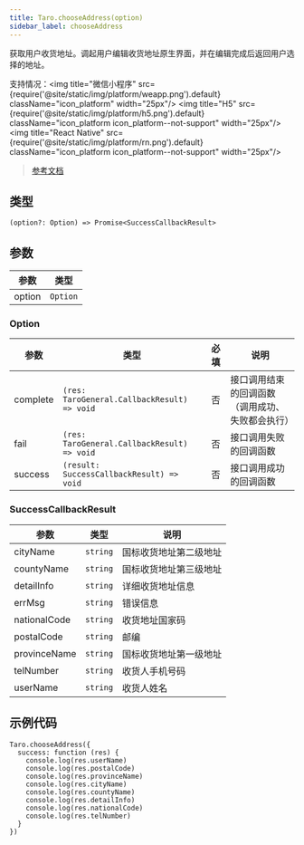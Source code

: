 ```yaml
---
title: Taro.chooseAddress(option)
sidebar_label: chooseAddress
---
```


获取用户收货地址。调起用户编辑收货地址原生界面，并在编辑完成后返回用户选择的地址。

支持情况：<img title="微信小程序" src={require('@site/static/img/platform/weapp.png').default} className="icon_platform" width="25px"/> <img title="H5" src={require('@site/static/img/platform/h5.png').default} className="icon_platform icon_platform--not-support" width="25px"/> <img title="React Native" src={require('@site/static/img/platform/rn.png').default} className="icon_platform icon_platform--not-support" width="25px"/>

> [参考文档](https://developers.weixin.qq.com/miniprogram/dev/api/open-api/address/wx.chooseAddress.html)

## 类型

```tsx
(option?: Option) => Promise<SuccessCallbackResult>
```

## 参数

| 参数 | 类型 |
| --- | --- |
| option | `Option` |

### Option

| 参数 | 类型 | 必填 | 说明 |
| --- | --- | :---: | --- |
| complete | `(res: TaroGeneral.CallbackResult) => void` | 否 | 接口调用结束的回调函数（调用成功、失败都会执行） |
| fail | `(res: TaroGeneral.CallbackResult) => void` | 否 | 接口调用失败的回调函数 |
| success | `(result: SuccessCallbackResult) => void` | 否 | 接口调用成功的回调函数 |

### SuccessCallbackResult

| 参数 | 类型 | 说明 |
| --- | --- | --- |
| cityName | `string` | 国标收货地址第二级地址 |
| countyName | `string` | 国标收货地址第三级地址 |
| detailInfo | `string` | 详细收货地址信息 |
| errMsg | `string` | 错误信息 |
| nationalCode | `string` | 收货地址国家码 |
| postalCode | `string` | 邮编 |
| provinceName | `string` | 国标收货地址第一级地址 |
| telNumber | `string` | 收货人手机号码 |
| userName | `string` | 收货人姓名 |

## 示例代码

```tsx
Taro.chooseAddress({
  success: function (res) {
    console.log(res.userName)
    console.log(res.postalCode)
    console.log(res.provinceName)
    console.log(res.cityName)
    console.log(res.countyName)
    console.log(res.detailInfo)
    console.log(res.nationalCode)
    console.log(res.telNumber)
  }
})
```
